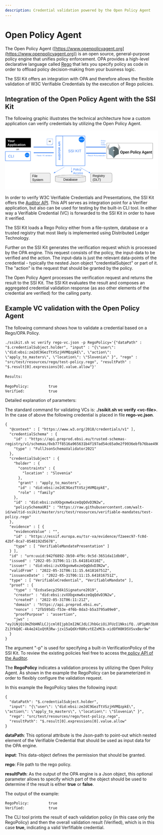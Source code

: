 ```yaml
---
description: Credential validation powered by the Open Policy Agent
---
```


# Open Policy Agent

The Open Policy Agent ([https://www.openpolicyagent.org](https://www.openpolicyagent.org)) is an open source, general-purpose policy engine that unifies policy enforcement. OPA provides a high-level declarative language called [Rego](https://www.openpolicyagent.org/docs/latest/#rego) that lets you specify policy as code in order to offload policy decision-making from your business logic.&#x20;

The SSI Kit offers an integration with OPA and therefore allows the flexible validation of W3C Verifiable Credentials by the execution of Rego policies.

## Integration of the Open Policy Agent with the SSI Kit

The following graphic illustrates the technical architecture how a custom application can verify credentials by utilizing the Open Policy Agent.

![SSI Kit and the Open Policy Agent](<../../.gitbook/assets/opa (1).png>)

In order to verify W3C Verifiable Credentials and Presentations, the SSI Kit offers the [Auditor API](https://auditor.ssikit.walt.id/). This API serves as integration point for a Verifier application, but also can be used for testing by the built-in CLI tool. In either way a Verifiable Credential (VC) is forwarded to the SSI Kit in order to have it verified.

The SSI Kit loads a Rego Policy either from a file-system, database or a trusted registry that most likely is implemented using Distributed Ledger Technology.

Further on the SSI Kit generates the verification request which is processed by the OPA engine. This request consists of the policy, the input-data to be verified and the action. The input-data is just the relevant data-points of the credential - typically the nested Json object "credentialSubject" or part of it. The "action" is the request that should be granted by the policy.&#x20;

The Open Policy Agent processes the verification request and returns the result to the SSI Kit. The SSI Kit evaluates the result and composes an aggregated credential validation response (as aso other elements of the credential are verified) for the calling party.&#x20;

## Example VC validation with the Open Policy Agent

The following command shows how to validate a credential based on a Rego/OPA Policy.

```
./ssikit.sh vc verify rego-vc.json -p RegoPolicy='{"dataPath" : "$.credentialSubject.holder", "input" : "{\"user\": \"did:ebsi:ze2dC9GezTtVSzjHVMQzpkE\", \"action\": \"apply_to_masters\", \"location\": \"Slovenia\" }", "rego" : "src/test/resources/rego/test-policy.rego", "resultPath" : "$.result[0].expressions[0].value.allow"}'

Results:

RegoPolicy:         true
Verified:           true

```

Detailed explanation of parameters:

The standard command for validating VCs is: **./ssikit.sh vc verify \<vc-file>**. In the case of above the following credential is placed in file **rego-vc.json**.&#x20;

```
{
  "@context" : [ "https://www.w3.org/2018/credentials/v1" ],
  "credentialSchema" : {
    "id" : "https://api.preprod.ebsi.eu/trusted-schemas-registry/v1/schemas/0xb77f8516a965631b4f197ad54c65a9e2f9936ebfb76bae4906d33744dbcc60ba",
    "type" : "FullJsonSchemaValidator2021"
  },
  "credentialSubject" : {
    "holder" : {
      "constraints" : {
        "location" : "Slovenia"
      },
      "grant" : "apply_to_masters",
      "id" : "did:ebsi:ze2dC9GezTtVSzjHVMQzpkE",
      "role" : "family"
    },
    "id" : "did:ebsi:zvXXbgxmw6xzeQqQdvD3N2w",
    "policySchemaURI" : "https://raw.githubusercontent.com/walt-id/waltid-ssikit/master/src/test/resources/verifiable-mandates/test-policy.rego"
  },
  "evidence" : [ {
    "evidenceValue" : "",
    "id" : "https://essif.europa.eu/tsr-va/evidence/f2aeec97-fc0d-42bf-8ca7-0548192d5678",
    "type" : [ "VerifiableMandatePresentation" ]
  } ],
  "id" : "urn:uuid:942f6892-3b50-4f9c-9c5d-3651da11db00",
  "issued" : "2022-05-31T06:11:15.641814310Z",
  "issuer" : "did:ebsi:zvXXbgxmw6xzeQqQdvD3N2w",
  "validFrom" : "2022-05-31T06:11:15.641816751Z",
  "issuanceDate" : "2022-05-31T06:11:15.641816751Z",
  "type" : [ "VerifiableCredential", "VerifiableMandate" ],
  "proof" : {
    "type" : "EcdsaSecp256k1Signature2019",
    "creator" : "did:ebsi:zvXXbgxmw6xzeQqQdvD3N2w",
    "created" : "2022-05-31T06:11:21Z",
    "domain" : "https://api.preprod.ebsi.eu",
    "nonce" : "2fb595d1-f53e-4f6b-8da3-b5a3795a09e0",
    "proofPurpose" : "assertion",
    "jws" : "eyJiNjQiOmZhbHNlLCJjcml0IjpbImI2NCJdLCJhbGciOiJFUzI1NksifQ..UP1pRh3bX6QNc22GA8y-Zi3YkQdC-4k4e241xQtR3Rw-jzx15aQdXrR8RcvtEZxMCb-xidOfH8K9SVSvxBer9w"
  }
}
```

The argument "-p" is used for specifying a built-in VerificationPolicy of the SSI Kit. To review the existing policies feel free to access the[ policy API of the Auditor](https://auditor.ssikit.walt.id/v1/swagger#/Verification%20Policies/listPolicies).

The **RegoPolicy** indicates a validation process by utilizing the Open Policy Agent. As shown in the example the RegoPolicy can be parameterized in order to flexibly configure the validation request.&#x20;

In this example the RegoPolicy takes the following input:

```
{
  "dataPath": "$.credentialSubject.holder",
  "input": "{\"user\": \"did:ebsi:ze2dC9GezTtVSzjHVMQzpkE\", \"action\": \"apply_to_masters\", \"location\": \"Slovenia\" }",
  "rego": "src/test/resources/rego/test-policy.rego",
  "resultPath": "$.result[0].expressions[0].value.allow"
}
```

**dataPath**: This optional attribute is the Json-path to point-out which nested element of the Verifiable Credential that should be used as input data for the OPA engine.

**input**: This data-object defines the permission that should be granted.

**rego**: File path to the rego policy.

**resultPath**: As the output of the OPA engine is a Json object, this optional parameter allows to specify which part of the object should be used to determine if the result is either **true** or **false**.

The output of the example:

```
RegoPolicy:         true
Verified:           true
```

The CLI tool prints the result of each validation policy (in this case only the RegoPolicy) and then the overall validation result (Verified), which is in this case **true**, indicating a valid Verfifiable credential.
